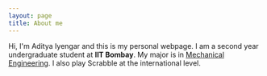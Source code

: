 ```yaml
---
layout: page
title: About me
---
```


Hi, I'm Aditya Iyengar and this is my personal webpage.
I am a second year undergraduate student at **IIT Bombay**. My major is in [Mechanical Engineering](www.me.iitb.ac.in).
I also play Scrabble at the international level.
